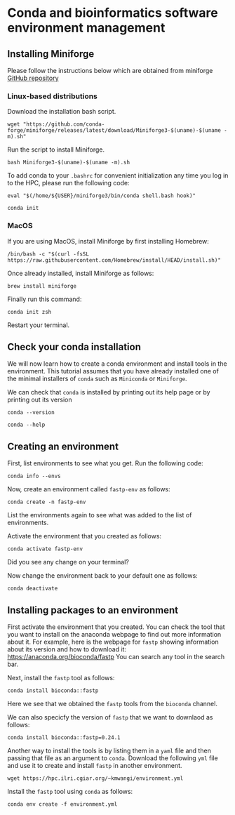 # Conda and bioinformatics software environment management

## Installing Miniforge
Please follow the instructions below which are obtained from miniforge [GitHub repository](https://github.com/conda-forge/miniforge?tab=readme-ov-file#unix-like-platforms-macos-linux--wsl)

### Linux-based distributions
Download the installation bash script.
```
wget "https://github.com/conda-forge/miniforge/releases/latest/download/Miniforge3-$(uname)-$(uname -m).sh"
```

Run the script to install Miniforge.
```
bash Miniforge3-$(uname)-$(uname -m).sh
```
To add conda to your `.bashrc` for convenient initialization any time you log in to the HPC, please run the following code:
```
eval "$(/home/${USER}/miniforge3/bin/conda shell.bash hook)"

conda init 

```

### MacOS
If you are using MacOS, install Miniforge by first installing Homebrew:
```
/bin/bash -c "$(curl -fsSL https://raw.githubusercontent.com/Homebrew/install/HEAD/install.sh)"
```

Once already installed, install Miniforge as follows:
```
brew install miniforge
```

Finally run this command:
```
conda init zsh
```
Restart your terminal.

## Check your conda installation

We will now learn how to create a conda environment and install tools in the environment.
This tutorial assumes that you have already installed one of the minimal installers of `conda` such as `Miniconda` or `Miniforge`.

We can check that `conda` is installed by printing out its help page or by printing out its version
```
conda --version
```

```
conda --help
```

## Creating an environment
First, list environments to see what you get. Run the following code:

```
conda info --envs
```

Now, create an environment called `fastp-env` as follows:

```
conda create -n fastp-env
```

List the environments again to see what was added to the list of environments.

Activate the environment that you created as follows:

```
conda activate fastp-env
```

Did you see any change on your terminal?

Now change the environment back to your default one as follows:

```
conda deactivate
```

## Installing packages to an environment

First activate the environment that you created. You can check the tool that you want to install on the anaconda webpage to find out more information 
about it. For example, here is the webpage for `fastp` showing information about its version and how to download it: https://anaconda.org/bioconda/fastp 
You can search any tool in the search bar.

Next, install the `fastp` tool as follows:
```
conda install bioconda::fastp
```

Here we see that we obtained the `fastp` tools from the `bioconda` channel. 

We can also specicfy the version of `fastp` that we want to downlaod as follows:

```
conda install bioconda::fastp=0.24.1
```
Another way to install the tools is by listing them in a `yaml` file and then passing that file as an argument to `conda`.
Download the following `yml` file and use it to create and install `fastp` in another environment.

```
wget https://hpc.ilri.cgiar.org/~kmwangi/environment.yml
```

Install the `fastp` tool using `conda` as follows:
```
conda env create -f environment.yml
```

